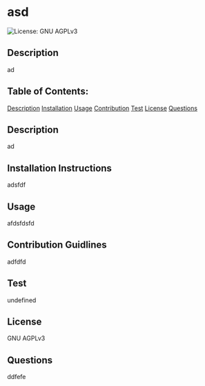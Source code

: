# asd

![License: GNU AGPLv3](https://img.shields.io/badge/License-GNU%20AGPLv3-blue.svg)


## Description
ad

## Table of Contents:
[Description](#description)
[Installation](#installation)
[Usage](#usage)
[Contribution](#contribution)
[Test](#test)
[License](#License)
[Questions](Questions)

## Description
ad

## Installation Instructions
adsfdf

## Usage
afdsfdsfd

## Contribution Guidlines
adfdfd

## Test
undefined

## License
GNU AGPLv3

## Questions
ddfefe

